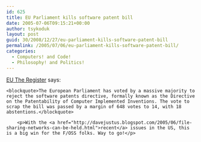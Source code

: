 ```yaml
---
id: 625
title: EU Parliament kills software patent bill
date: 2005-07-06T09:15:21+00:00
author: tsykoduk
layout: post
guid: 30/2008/12/27/eu-parliament-kills-software-patent-bill
permalink: /2005/07/06/eu-parliament-kills-software-patent-bill/
categories:
  - Computers! and Code!
  - Philosophy! and Politics!
---
```

<p><a href="http://www.theregister.co.uk/2005/07/06/eu_bins_swpat/">EU The Register</a> says:</p>


	<blockquote>The European Parliament has voted by a massive majority to reject the software patents directive, formally known as the Directive on the Patentability of Computer Implemented Inventions. The vote to scrap the bill was passed by a margin of 648 votes to 14, with 18 abstentions.</blockquote>

		<p>With the <a href="http://davejustus.blogspot.com/2005/06/file-sharing-networks-can-be-held.html">recent</a> issues in the US, this is a big win for the F/OSS folks. Way to go!</p>